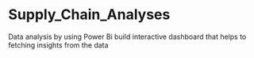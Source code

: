 # Supply_Chain_Analyses
Data analysis by using Power Bi build interactive dashboard that helps to fetching insights from the data
